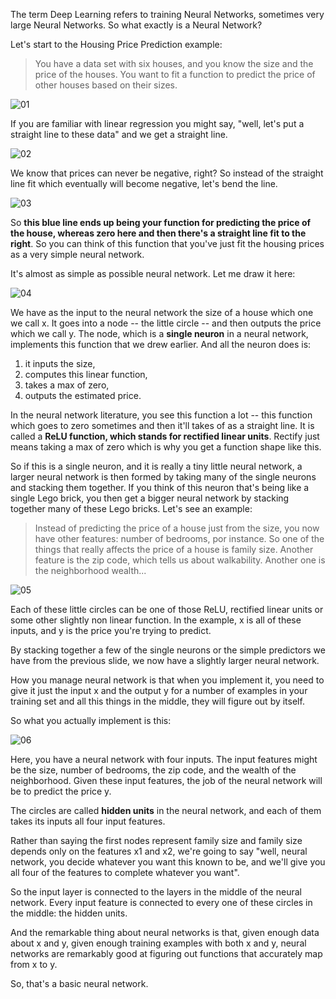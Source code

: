 The term Deep Learning refers to training Neural Networks, sometimes very large Neural Networks. So what exactly is a Neural Network?

Let's start to the Housing Price Prediction example:

> You have a data set with six houses, and you know the size and the price of the houses. You want to fit a function to predict the price of other houses based on their sizes.

![01](https://github.com/rodolfo-viana/dailylog/blob/master/estudos/deep_learning/01_neural_networks%2Bdeep_learning/src/01.png)

If you are familiar with linear regression you might say, "well, let's put a straight line to these data" and we get a straight line.

![02](https://github.com/rodolfo-viana/dailylog/blob/master/estudos/deep_learning/01_neural_networks%2Bdeep_learning/src/02.png)

We know that prices can never be negative, right? So instead of the straight line fit which eventually will become negative, let's bend the line.

![03](https://github.com/rodolfo-viana/dailylog/blob/master/estudos/deep_learning/01_neural_networks%2Bdeep_learning/src/03.png)

So **this blue line ends up being your function for predicting the price of the house, whereas zero here and then there's a straight line fit to the right**. So you can think of this function that you've just fit the housing prices as a very simple neural network.

It's almost as simple as possible neural network. Let me draw it here:

![04](https://github.com/rodolfo-viana/dailylog/blob/master/estudos/deep_learning/01_neural_networks%2Bdeep_learning/src/04.png)

We have as the input to the neural network the size of a house which one we call x. It goes into a node -- the little circle -- and then outputs the price which we call y. The node, which is a **single neuron** in a neural network, implements this function that we drew earlier. And all the neuron does is:

1. it inputs the size,
2. computes this linear function,
3. takes a max of zero,
4. outputs the estimated price.

In the neural network literature, you see this function a lot -- this function which goes to zero sometimes and then it'll takes of as a straight line. It is called a **ReLU function, which stands for rectified linear units**. Rectify just means taking a max of zero which is why you get a function shape like this.

So if this is a single neuron, and it is really a tiny little neural network, a larger neural network is then formed by taking many of the single neurons and stacking them together. If you think of this neuron that's being like a single Lego brick, you then get a bigger neural network by stacking together many of these Lego bricks. Let's see an example:

> Instead of predicting the price of a house just from the size, you now have other features: number of bedrooms, por instance. So one of the things that really affects the price of a house is family size. Another feature is the zip code, which tells us about walkability. Another one is the neighborhood wealth...

![05](https://github.com/rodolfo-viana/dailylog/blob/master/estudos/deep_learning/01_neural_networks%2Bdeep_learning/src/05.png)

Each of these little circles can be one of those ReLU, rectified linear units or some other slightly non linear function. In the example, x is all of these inputs, and y is the price you're trying to predict.

By stacking together a few of the single neurons or the simple predictors we have from the previous slide, we now have a slightly larger neural network.

How you manage neural network is that when you implement it, you need to give it just the input x and the output y for a number of examples in your training set and all this things in the middle, they will figure out by itself.

So what you actually implement is this:

![06](https://github.com/rodolfo-viana/dailylog/blob/master/estudos/deep_learning/01_neural_networks%2Bdeep_learning/src/06.png)

Here, you have a neural network with four inputs. The input features might be the size, number of bedrooms, the zip code, and the wealth of the neighborhood. Given these input features, the job of the neural network
will be to predict the price y.

The circles are called **hidden units** in the neural network, and each of them takes its inputs all four input features.

Rather than saying the first nodes represent family size and family size depends only on the features x1 and x2, we're going to say "well, neural network, you decide whatever you want this known to be, and we'll give you all four of the features to complete whatever you want".

So the input layer is connected to the layers in the middle of the neural network. Every input feature is connected to every one of these circles in the middle: the hidden units.

And the remarkable thing about neural networks is that, given enough data about x and y, given enough training examples with both x and y, neural networks are remarkably good at figuring out functions that accurately map from x to y.

So, that's a basic neural network.
